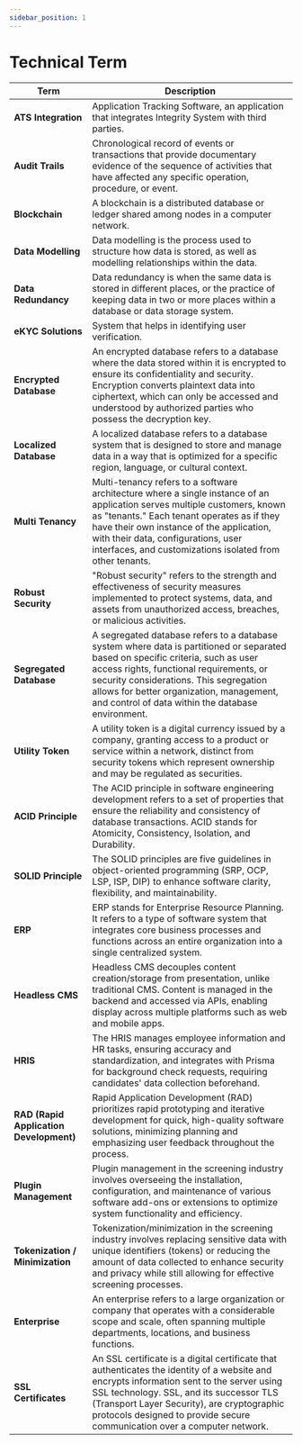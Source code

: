 ```yaml
---
sidebar_position: 1
---
```


# Technical Term

| **Term**                                | **Description**                                                                                                                                                                                                                                                                                                         |
| --------------------------------------- | ----------------------------------------------------------------------------------------------------------------------------------------------------------------------------------------------------------------------------------------------------------------------------------------------------------------------- |
| **ATS Integration**                     | Application Tracking Software, an application that integrates Integrity System with third parties.                                                                                                                                                                                                                      |
| **Audit Trails**                        | Chronological record of events or transactions that provide documentary evidence of the sequence of activities that have affected any specific operation, procedure, or event.                                                                                                                                          |
| **Blockchain**                          | A blockchain is a distributed database or ledger shared among nodes in a computer network.                                                                                                                                                                                                                              |
| **Data Modelling**                      | Data modelling is the process used to structure how data is stored, as well as modelling relationships within the data.                                                                                                                                                                                                 |
| **Data Redundancy**                     | Data redundancy is when the same data is stored in different places, or the practice of keeping data in two or more places within a database or data storage system.                                                                                                                                                    |
| **eKYC Solutions**                      | System that helps in identifying user verification.                                                                                                                                                                                                                                                                     |
| **Encrypted Database**                  | An encrypted database refers to a database where the data stored within it is encrypted to ensure its confidentiality and security. Encryption converts plaintext data into ciphertext, which can only be accessed and understood by authorized parties who possess the decryption key.                                 |
| **Localized Database**                  | A localized database refers to a database system that is designed to store and manage data in a way that is optimized for a specific region, language, or cultural context.                                                                                                                                             |
| **Multi Tenancy**                       | Multi-tenancy refers to a software architecture where a single instance of an application serves multiple customers, known as "tenants." Each tenant operates as if they have their own instance of the application, with their data, configurations, user interfaces, and customizations isolated from other tenants.  |
| **Robust Security**                     | "Robust security" refers to the strength and effectiveness of security measures implemented to protect systems, data, and assets from unauthorized access, breaches, or malicious activities.                                                                                                                           |
| **Segregated Database**                 | A segregated database refers to a database system where data is partitioned or separated based on specific criteria, such as user access rights, functional requirements, or security considerations. This segregation allows for better organization, management, and control of data within the database environment. |
| **Utility Token**                       | A utility token is a digital currency issued by a company, granting access to a product or service within a network, distinct from security tokens which represent ownership and may be regulated as securities.                                                                                                        |
| **ACID Principle**                      | The ACID principle in software engineering development refers to a set of properties that ensure the reliability and consistency of database transactions. ACID stands for Atomicity, Consistency, Isolation, and Durability.                                                                                           |
| **SOLID Principle**                     | The SOLID principles are five guidelines in object-oriented programming (SRP, OCP, LSP, ISP, DIP) to enhance software clarity, flexibility, and maintainability.                                                                                                                                                        |
| **ERP**                                 | ERP stands for Enterprise Resource Planning. It refers to a type of software system that integrates core business processes and functions across an entire organization into a single centralized system.                                                                                                               |
| **Headless CMS**                        | Headless CMS decouples content creation/storage from presentation, unlike traditional CMS. Content is managed in the backend and accessed via APIs, enabling display across multiple platforms such as web and mobile apps.                                                                                             |
| **HRIS**                                | The HRIS manages employee information and HR tasks, ensuring accuracy and standardization, and integrates with Prisma for background check requests, requiring candidates' data collection beforehand.                                                                                                                  |
| **RAD (Rapid Application Development)** | Rapid Application Development (RAD) prioritizes rapid prototyping and iterative development for quick, high-quality software solutions, minimizing planning and emphasizing user feedback throughout the process.                                                                                                       |
| **Plugin Management**                   | Plugin management in the screening industry involves overseeing the installation, configuration, and maintenance of various software add-ons or extensions to optimize system functionality and efficiency.                                                                                                             |
| **Tokenization / Minimization**         | Tokenization/minimization in the screening industry involves replacing sensitive data with unique identifiers (tokens) or reducing the amount of data collected to enhance security and privacy while still allowing for effective screening processes.                                                                 |
| **Enterprise**                          | An enterprise refers to a large organization or company that operates with a considerable scope and scale, often spanning multiple departments, locations, and business functions.                                                                                                                                      |
| **SSL Certificates**                    | An SSL certificate is a digital certificate that authenticates the identity of a website and encrypts information sent to the server using SSL technology. SSL, and its successor TLS (Transport Layer Security), are cryptographic protocols designed to provide secure communication over a computer network.         |
